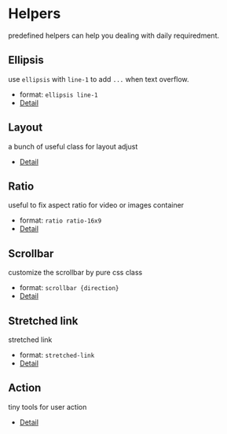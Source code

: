 # Helpers

predefined helpers can help you dealing with daily requiredment.


## Ellipsis
use `ellipsis` with `line-1` to add `...` when text overflow.
- format: `ellipsis line-1`
- [Detail](/docs/helpers/ellipsis)


## Layout
a bunch of useful class for layout adjust
- [Detail](/docs/helpers/layout)


## Ratio
useful to fix aspect ratio for video or images container
- format: `ratio ratio-16x9`
- [Detail](/docs/helpers/ratio)


## Scrollbar
customize the scrollbar by pure css class
- format: `scrollbar {direction}`
- [Detail](/docs/helpers/scrollbar)


## Stretched link
stretched link
- format: `stretched-link`
- [Detail](/docs/helpers/stretched-link)


## Action
tiny tools for user action
- [Detail](/docs/helpers/action)